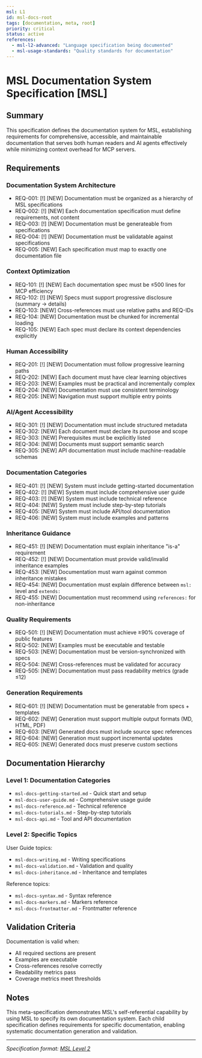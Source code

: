 ```yaml
---
msl: L1
id: msl-docs-root
tags: [documentation, meta, root]
priority: critical
status: active
references:
  - msl-l2-advanced: "Language specification being documented"
  - msl-usage-standards: "Quality standards for documentation"
---
```


# MSL Documentation System Specification [MSL]

## Summary

This specification defines the documentation system for MSL, establishing requirements for comprehensive, accessible, and maintainable documentation that serves both human readers and AI agents effectively while minimizing context overhead for MCP servers.

## Requirements

### Documentation System Architecture

- REQ-001: [!] [NEW] Documentation must be organized as a hierarchy of MSL specifications
- REQ-002: [!] [NEW] Each documentation specification must define requirements, not content
- REQ-003: [!] [NEW] Documentation must be generateable from specifications
- REQ-004: [!] [NEW] Documentation must be validatable against specifications
- REQ-005: [NEW] Each specification must map to exactly one documentation file

### Context Optimization

- REQ-101: [!] [NEW] Each documentation spec must be ≤500 lines for MCP efficiency
- REQ-102: [!] [NEW] Specs must support progressive disclosure (summary → details)
- REQ-103: [NEW] Cross-references must use relative paths and REQ-IDs
- REQ-104: [NEW] Documentation must be chunked for incremental loading
- REQ-105: [NEW] Each spec must declare its context dependencies explicitly

### Human Accessibility

- REQ-201: [!] [NEW] Documentation must follow progressive learning paths
- REQ-202: [NEW] Each document must have clear learning objectives
- REQ-203: [NEW] Examples must be practical and incrementally complex
- REQ-204: [NEW] Documentation must use consistent terminology
- REQ-205: [NEW] Navigation must support multiple entry points

### AI/Agent Accessibility

- REQ-301: [!] [NEW] Documentation must include structured metadata
- REQ-302: [NEW] Each document must declare its purpose and scope
- REQ-303: [NEW] Prerequisites must be explicitly listed
- REQ-304: [NEW] Documents must support semantic search
- REQ-305: [NEW] API documentation must include machine-readable schemas

### Documentation Categories

- REQ-401: [!] [NEW] System must include getting-started documentation
- REQ-402: [!] [NEW] System must include comprehensive user guide
- REQ-403: [!] [NEW] System must include technical reference
- REQ-404: [NEW] System must include step-by-step tutorials
- REQ-405: [NEW] System must include API/tool documentation
- REQ-406: [NEW] System must include examples and patterns

### Inheritance Guidance

- REQ-451: [!] [NEW] Documentation must explain inheritance "is-a" requirement
- REQ-452: [!] [NEW] Documentation must provide valid/invalid inheritance examples
- REQ-453: [NEW] Documentation must warn against common inheritance mistakes
- REQ-454: [NEW] Documentation must explain difference between `msl:` level and `extends:`
- REQ-455: [NEW] Documentation must recommend using `references:` for non-inheritance

### Quality Requirements

- REQ-501: [!] [NEW] Documentation must achieve ≥90% coverage of public features
- REQ-502: [NEW] Examples must be executable and testable
- REQ-503: [NEW] Documentation must be version-synchronized with specs
- REQ-504: [NEW] Cross-references must be validated for accuracy
- REQ-505: [NEW] Documentation must pass readability metrics (grade ≤12)

### Generation Requirements

- REQ-601: [!] [NEW] Documentation must be generatable from specs + templates
- REQ-602: [NEW] Generation must support multiple output formats (MD, HTML, PDF)
- REQ-603: [NEW] Generated docs must include source spec references
- REQ-604: [NEW] Generation must support incremental updates
- REQ-605: [NEW] Generated docs must preserve custom sections

## Documentation Hierarchy

### Level 1: Documentation Categories
- `msl-docs-getting-started.md` - Quick start and setup
- `msl-docs-user-guide.md` - Comprehensive usage guide
- `msl-docs-reference.md` - Technical reference
- `msl-docs-tutorials.md` - Step-by-step tutorials
- `msl-docs-api.md` - Tool and API documentation

### Level 2: Specific Topics
User Guide topics:
- `msl-docs-writing.md` - Writing specifications
- `msl-docs-validation.md` - Validation and quality
- `msl-docs-inheritance.md` - Inheritance and templates

Reference topics:
- `msl-docs-syntax.md` - Syntax reference
- `msl-docs-markers.md` - Markers reference
- `msl-docs-frontmatter.md` - Frontmatter reference

## Validation Criteria

Documentation is valid when:
- All required sections are present
- Examples are executable
- Cross-references resolve correctly
- Readability metrics pass
- Coverage metrics meet thresholds

## Notes

This meta-specification demonstrates MSL's self-referential capability by using MSL to specify its own documentation system. Each child specification defines requirements for specific documentation, enabling systematic documentation generation and validation.

---
*Specification format: [MSL Level 2](https://github.com/chrs-myrs/msl-specification)*